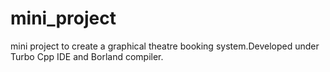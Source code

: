 # mini_project
mini project to create a graphical theatre booking system.Developed under Turbo Cpp IDE and Borland compiler. 
